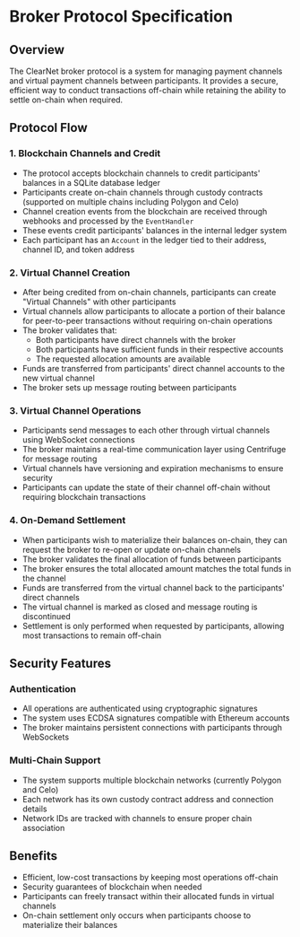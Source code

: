 # Broker Protocol Specification

## Overview
The ClearNet broker protocol is a system for managing payment channels and virtual payment channels between participants. It provides a secure, efficient way to conduct transactions off-chain while retaining the ability to settle on-chain when required.

## Protocol Flow

### 1. Blockchain Channels and Credit
- The protocol accepts blockchain channels to credit participants' balances in a SQLite database ledger
- Participants create on-chain channels through custody contracts (supported on multiple chains including Polygon and Celo)
- Channel creation events from the blockchain are received through webhooks and processed by the `EventHandler`
- These events credit participants' balances in the internal ledger system
- Each participant has an `Account` in the ledger tied to their address, channel ID, and token address

### 2. Virtual Channel Creation
- After being credited from on-chain channels, participants can create "Virtual Channels" with other participants
- Virtual channels allow participants to allocate a portion of their balance for peer-to-peer transactions without requiring on-chain operations
- The broker validates that:
  - Both participants have direct channels with the broker
  - Both participants have sufficient funds in their respective accounts
  - The requested allocation amounts are available
- Funds are transferred from participants' direct channel accounts to the new virtual channel
- The broker sets up message routing between participants

### 3. Virtual Channel Operations
- Participants send messages to each other through virtual channels using WebSocket connections
- The broker maintains a real-time communication layer using Centrifuge for message routing
- Virtual channels have versioning and expiration mechanisms to ensure security
- Participants can update the state of their channel off-chain without requiring blockchain transactions

### 4. On-Demand Settlement
- When participants wish to materialize their balances on-chain, they can request the broker to re-open or update on-chain channels
- The broker validates the final allocation of funds between participants
- The broker ensures the total allocated amount matches the total funds in the channel
- Funds are transferred from the virtual channel back to the participants' direct channels
- The virtual channel is marked as closed and message routing is discontinued
- Settlement is only performed when requested by participants, allowing most transactions to remain off-chain

## Security Features

### Authentication
- All operations are authenticated using cryptographic signatures
- The system uses ECDSA signatures compatible with Ethereum accounts
- The broker maintains persistent connections with participants through WebSockets

### Multi-Chain Support
- The system supports multiple blockchain networks (currently Polygon and Celo)
- Each network has its own custody contract address and connection details
- Network IDs are tracked with channels to ensure proper chain association

## Benefits
- Efficient, low-cost transactions by keeping most operations off-chain
- Security guarantees of blockchain when needed
- Participants can freely transact within their allocated funds in virtual channels
- On-chain settlement only occurs when participants choose to materialize their balances